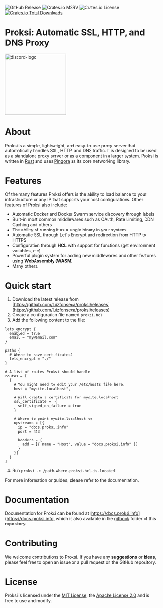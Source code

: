 
![GitHub Release](https://img.shields.io/github/v/release/luizfonseca/proksi?style=for-the-badge)
![Crates.io MSRV](https://img.shields.io/crates/msrv/proksi?style=for-the-badge)
![Crates.io License](https://img.shields.io/crates/l/proksi?style=for-the-badge)
[![Crates.io Total Downloads](https://img.shields.io/crates/d/proksi?style=for-the-badge)](https://crates.io/crates/proksi)

# Proksi: Automatic SSL, HTTP, and DNS Proxy

<img src="./assets/discord.png" alt="discord-logo" width="200"/>


# About

Proksi is a simple, lightweight, and easy-to-use proxy server that automatically handles SSL, HTTP, and DNS traffic. It is designed to be used as a standalone proxy server or as a component in a larger system. Proksi is written in [Rust](https://www.rust-lang.org/) and uses [Pingora](https://github.com/cloudflare/pingora) as its core networking library.


# Features

Of the many features Proksi offers is the ability to load balance to your infrastructure or any IP that supports your host configurations. Other features of Proksi also include:

- Automatic Docker and Docker Swarm service discovery through labels
- Built-in most common middlewares such as OAuth, Rate Limiting, CDN Caching and others
- The ability of running it as a single binary in your system
- Automatic SSL through Let's Encrypt and redirection from HTTP to HTTPS
- Configuration through **HCL** with support for functions (get environment variables, etc)
- Powerful plugin system for adding new middlewares and other features using **WebAssembly (WASM)**
- Many others.

# Quick start

1. Download the latest release from [https://github.com/luizfonseca/proksi/releases](https://github.com/luizfonseca/proksi/releases)
2. Create a configuration file named `proksi.hcl`
3. Add the following content to the file:

```hcl
lets_encrypt {
  enabled = true
  email = "my@email.com"
}

paths {
  # Where to save certificates?
  lets_encrypt = "./"
}

# A list of routes Proksi should handle
routes = [
  {
    # You might need to edit your /etc/hosts file here.
    host = "mysite.localhost",

    # Will create a certificate for mysite.localhost
    ssl_certificate =  {
      self_signed_on_failure = true
    }

    # Where to point mysite.localhost to
    upstreams = [{
      ip = "docs.proksi.info"
      port = 443

      headers = {
        add = [{ name = "Host", value = "docs.proksi.info" }]
      }
    }]
  }
]
```
4. Run `proksi -c /path-where-proksi.hcl-is-located`

For more information or guides, please refer to the [documentation](https://docs.proksi.info).


# Documentation
Documentation for Proksi can be found at [https://docs.proksi.info](https://docs.proksi.info) which is also available in the [gitbook](./gitbook/) folder of this repository.


# Contributing
We welcome contributions to Proksi. If you have any **suggestions** or **ideas**, please feel free to open an issue or a pull request on the GitHub repository.

# License
Proksi is licensed under the [MIT License](https://github.com/luizfonseca/proksi/blob/main/LICENSE), the [Apache License 2.0](https://github.com/luizfonseca/proksi/blob/main/LICENSE-APACHE) and is free to use and modify.
